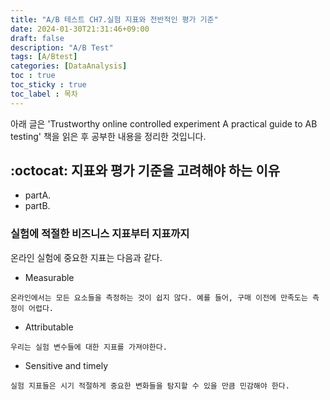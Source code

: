 ```yaml
---
title: "A/B 테스트 CH7.실험 지표와 전반적인 평가 기준"
date: 2024-01-30T21:31:46+09:00
draft: false
description: "A/B Test"
tags: [A/Btest]
categories: [DataAnalysis]
toc : true
toc_sticky : true
toc_label : 목차
---
```


아래 글은 'Trustworthy online controlled experiment A practical guide to AB testing' 책을 읽은 후 공부한 내용을 정리한 것입니다. </br>
## :octocat: 지표와 평가 기준을 고려해야 하는 이유
- partA. </br>
- partB. </br>

### 실험에 적절한 비즈니스 지표부터 지표까지 
온라인 실험에 중요한 지표는 다음과 같다. </br>
- Measurable </br> 
```
온라인에서는 모든 요소들을 측정하는 것이 쉽지 않다. 예를 들어, 구매 이전에 만족도는 측정이 어렵다.
```
- Attributable
```
우리는 실험 변수들에 대한 지표를 가져야한다. 
```
- Sensitive and timely
```
실험 지표들은 시기 적절하게 중요한 변화들을 탐지할 수 있을 만큼 민감해야 한다.
```
  



